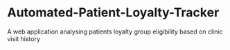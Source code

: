 # Automated-Patient-Loyalty-Tracker
A web application analysing patients loyalty group eligibility based on clinic visit history 

